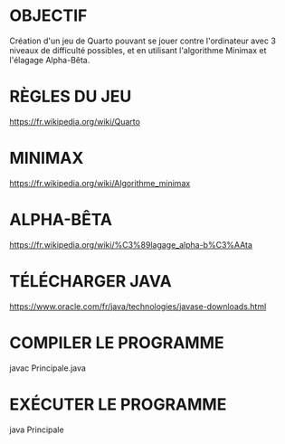 # OBJECTIF
Création d'un jeu de Quarto pouvant se jouer contre l'ordinateur avec 3 niveaux de difficulté possibles,
et en utilisant l'algorithme Minimax et l'élagage Alpha-Bêta.

# RÈGLES DU JEU
https://fr.wikipedia.org/wiki/Quarto

# MINIMAX
https://fr.wikipedia.org/wiki/Algorithme_minimax

# ALPHA-BÊTA
https://fr.wikipedia.org/wiki/%C3%89lagage_alpha-b%C3%AAta

# TÉLÉCHARGER JAVA
https://www.oracle.com/fr/java/technologies/javase-downloads.html

# COMPILER LE PROGRAMME 
javac Principale.java

# EXÉCUTER LE PROGRAMME 
java Principale
